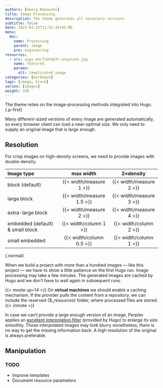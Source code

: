 ```yaml
---
authors: [Georg Makowski]
title: Image Processing
description: The theme generates all necessary versions 
subtitle: false
date: 2023-03-23T11:51:34+01:00 
menu:
  doc:
    name: Processing
    parent: image
    pre: engineering
resources:
  - src: usgs-eVcfzGhVpYc-unsplash.jpg
    name: featured
    params:
      alt: Complicated image
categories: [markdown]
tags: [image, block]
series: [images]
weight: 320
---
```


The theme relies on the image-processing methods integrated into Hugo.
{.p-first}
<!--more-->

Many different-sized versions of every image are generated automatically, so every browser client can load a near-optimal size. We only need to supply an original image that is large enough.

## Resolution

For crisp images on high-density screens, we need to provide images with double-density.

| Image type | max width | 2&times;density |
|:-----------|:-------:|:-----:|
| block (default) | {{< width/measure 1 >}} | {{< width/measure 2 >}} |
| large block | {{< width/measure 1.5 >}} | {{< width/measure 3 >}} |
| extra-large block | {{< width/measure 2 >}} | {{< width/measure 4 >}} |
| embedded (default) \& small block | {{< width/column 1 >}} | {{< width/column 2 >}} |
| small embedded | {{< width/column 0.5 >}} | {{< width/column 1 >}} |
{.normal}

When we build a project with more than a hundred images — like this project — we have to show a little patience on the first Hugo run. Image processing may take a few minutes. The generated images are cached by Hugo and we don’t have to wait again in subsequent runs.

{{< mnote up=14 >}}
On **virtual machines** we should enable a caching mechanism. If the provider pulls the content from a repository, we can include the reserved {$_resources} folder, where processed files are stored.
{{< /mnote >}}

In case we can’t provide a large enough version of an image, Perplex applies an [excellent interpolation filter][filter] (provided by Hugo) to enlarge its size smoothly. Those interpolated images may look blurry nonetheless, there is no way to get the missing information back. A high resolution of the original is always preferable.

## Manipulation

### TODO

- Improve templates
- Document resource parameters


[filter]: https://gohugo.io/content-management/image-processing/#resampling-filter
